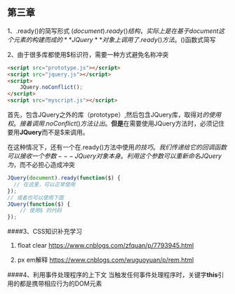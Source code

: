 ## 第三章
1、.ready()的简写形式
$(document).ready()结构，实际上是在基于document这个元素的构建而成的**JQuery**对象上调用
了.ready()方法。$()函数式简写

2、由于很多库都使用$标识符，需要一种方式避免名称冲突
```html
<script src="prototype.js"></script>
<script src="jquery.js"></script>
<script>
    JQuery.noConflict();
</script>
<script src="myscript.js"></script>
```
首先，包含JQuery之外的库（prototype）,然后包含JQuery库，取得对$的使用权。接着调用.noConflict()
方法让出$。**但是**在需要使用JQuery方法时，必须记住要用**JQuery**而不是$来调用。

在这种情况下，还有一个在.ready()方法中使用$的技巧。我们传递给它的回调函数可以接收一个参数---JQuery
对象本身。利用这个参数可以重新命名JQuery为$，而不必担心造成冲突
```javascript
JQuery(document).ready(function($) {
  // 在这里，可以正常使用
});
// 或者也可以使用下面
JQuery(function($) {
    // 使用$ 的代码
});
```
####3、CSS知识补充学习
1. float clear 
https://www.cnblogs.com/zfquan/p/7793945.html

2. px em解释
https://www.cnblogs.com/wuguoyuan/p/rem.html

####4、利用事件处理程序的上下文
当触发任何事件处理程序时，关键字**this**引用的都是携带相应行为的DOM元素



